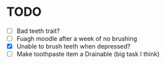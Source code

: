 # TODO

-   [ ] Bad teeth trait?
-   [ ] Fuagh moodle after a week of no brushing
-   [x] Unable to brush teeth when depressed?
-   [ ] Make toothpaste item a Drainable (big task I think)
